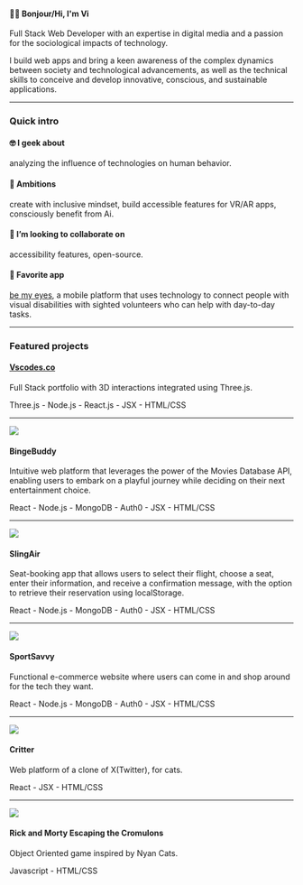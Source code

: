 

#### 🖖🏾 Bonjour/Hi, I'm Vi
Full Stack Web Developer with an expertise in digital media and a passion for the sociological impacts of technology. 

I build web apps and bring a keen awareness of the complex dynamics between society and technological advancements, as well as the technical skills to conceive and develop innovative, conscious, and sustainable applications. 

<hr style="solid"/>

### Quick intro

#### 🤓 I geek about
analyzing the influence of technologies on human behavior.

#### 🚀 Ambitions 
create with inclusive mindset, build accessible features for VR/AR apps, consciously benefit from Ai.

#### 🔭 I’m looking to collaborate on 
accessibility features, open-source.

#### 📱 Favorite app
<a href="https://www.bemyeyes.com/">be my eyes</a>, a mobile platform that uses technology to connect people with visual disabilities with sighted volunteers who can help with day-to-day tasks.

<hr style="solid"/>

### Featured projects


#### <a href="https://www.vscodes.co/">Vscodes.co</a>
Full Stack portfolio with 3D interactions integrated using Three.js.

Three.js - Node.js - React.js - JSX - HTML/CSS

<hr style="solid"/>

<img src="https://www.vscodes.co/static/media/BingeBuddyPreview.aadbc38bae3e3792a7a7.png"/>

#### BingeBuddy 
Intuitive web platform that leverages the power of the Movies Database API, enabling users to embark on a playful journey while deciding on their next entertainment choice.

React - Node.js - MongoDB - Auth0 - JSX - HTML/CSS

<hr style="solid"/>

<img src="https://www.vscodes.co/static/media/SlingairPreview1.b51616a106b769819c59.png"/>

#### SlingAir 
Seat-booking app that allows users to select their flight, choose a seat, enter their information, and receive a confirmation message, with the option to retrieve their reservation using localStorage.

React - Node.js - MongoDB - Auth0 - JSX - HTML/CSS

<hr style="solid"/>

<img src="https://www.vscodes.co/static/media/SportsSavvypreview.f9363104c623bc85d5f6.gif"/>

#### SportSavvy  
Functional e-commerce website where users can come in and shop around for the tech they want.

React - Node.js - MongoDB - Auth0 - JSX - HTML/CSS

<hr style="solid"/>

<img src="https://www.vscodes.co/static/media/CritterPreview.d94c4133b6ac6b624184.png"/>

#### Critter 
Web platform of a clone of X(Twitter), for cats. 

React - JSX - HTML/CSS

<hr style="solid"/>

<img src="https://www.vscodes.co/static/media/OopgPreview.ba0b481316c6814d0678.gif"/>

#### Rick and Morty Escaping the Cromulons 
Object Oriented game inspired by Nyan Cats.

Javascript - HTML/CSS

<!--
**virginie-sankara/virginie-sankara** is a ✨ _special_ ✨ repository because its `README.md` (this file) appears on your GitHub profile.

Here are some ideas to get you started:

- 🔭 I’m currently working on ...
- 🌱 I’m currently learning ...
- 👯 I’m looking to collaborate on ...
- 🤔 I’m looking for help with ...
- 💬 Ask me about ...
- 📫 How to reach me: ...
- 😄 Pronouns: ...
- ⚡ Fun fact: ...
-->
